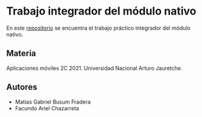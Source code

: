# Trabajo integrador del módulo nativo

En este [repositorio](https://github.com/matibf99/appsmoviles-modulo-nativo-integrador) se encuentra el trabajo práctico integrador del módulo nativo.

## Materia

Aplicaciones móviles 2C 2021. Universidad Nacional Arturo Jauretche.

## Autores

- Matías Gabriel Busum Fradera
- Facundo Ariel Chazarreta